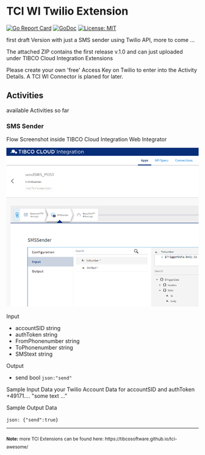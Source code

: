 # TCI WI Twilio Extension
[![Go Report Card](https://goreportcard.com/badge/github.com/JGrotex/tci-wi-twilio-extension)](https://goreportcard.com/report/github.com/JGrotex/tci-wi-twilio-extension) [![GoDoc](https://godoc.org/github.com/JGrotex/tci-wi-twilio-extension?status.svg)](https://godoc.org/github.com/JGrotex/tci-wi-twilio-extension) [![License: MIT](https://img.shields.io/badge/License-MIT-yellow.svg)](https://opensource.org/licenses/MIT)

first draft Version with just a SMS sender using Twilio API, more to come ...

The attached ZIP contains the first release v.1.0 and can just uploaded under TIBCO Cloud Integration Extensions

Please create your own 'free' Access Key on Twilio to enter into the Activity Details.
A TCI WI Connector is planed for later. 

## Activities
available Activities so far
### SMS Sender
Flow Screenshot inside TIBCO Cloud Integration Web Integrator

![Twilio SMS image](screenshots/twilio-SMS-in-TCI-WebIntegrator.png?raw=true "TCI WI Twilio SMS Screenshot")

Input
- accountSID            string
- authToken             string
- FromPhonenumber       string
- ToPhonenumber         string
- SMStext               string

Output
- send               bool   `json:"send"`
  
Sample Input Data
your Twilio Account Data for accountSID and authToken
+49171.... 
"some text ..."

Sample Output Data

``json:
{"send":true}
``

<hr>
<sub><b>Note:</b> more TCI Extensions can be found here: https://tibcosoftware.github.io/tci-awesome/ </sub>
